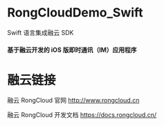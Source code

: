 # RongCloudDemo_Swift
Swift 语言集成融云 SDK


#### 基于融云开发的 iOS 版即时通讯（IM）应用程序


# 融云链接
融云 RongCloud 官网 http://www.rongcloud.cn

融云 RongCloud 开发文档 https://docs.rongcloud.cn/
